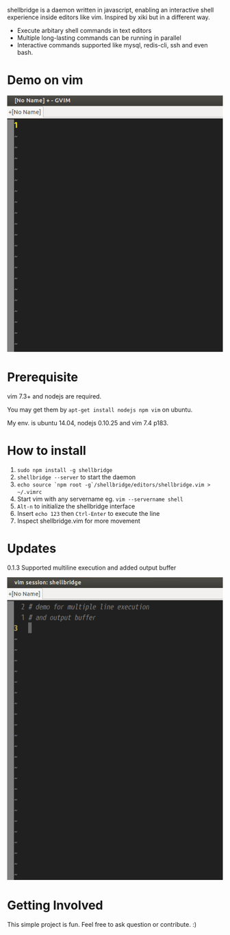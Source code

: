 shellbridge is a daemon written in javascript, enabling an interactive shell experience inside editors like vim. Inspired by xiki but in a different way.

* Execute arbitary shell commands in text editors
* Multiple long-lasting commands can be running in parallel
* Interactive commands supported like mysql, redis-cli, ssh and even bash.


Demo on vim
===========

![alt tag](https://raw.githubusercontent.com/lokikl/shellbridge/master/vim-demo.gif)


Prerequisite
============

vim 7.3+ and nodejs are required.

You may get them by `apt-get install nodejs npm vim` on ubuntu.

My env. is ubuntu 14.04, nodejs 0.10.25 and vim 7.4 p183.


How to install
==============

1. `sudo npm install -g shellbridge`
2. `shellbridge --server` to start the daemon
3. ``echo source `npm root -g`/shellbridge/editors/shellbridge.vim > ~/.vimrc``
4. Start vim with any servername eg. `vim --servername shell`
5. `Alt-n` to initialize the shellbridge interface
6. Insert `echo 123` then `Ctrl-Enter` to execute the line
7. Inspect shellbridge.vim for more movement


Updates
=======

0.1.3
Supported multiline execution and added output buffer

![alt tag](https://raw.githubusercontent.com/lokikl/shellbridge/master/multiline_output_buffer.gif)


Getting Involved
================

This simple project is fun. Feel free to ask question or contribute. :)
